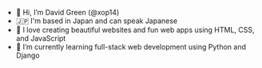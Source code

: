 - 👋 Hi, I’m David Green (@xop14)
- 🇯🇵 I'm based in Japan and can speak Japanese
- 👾 I love creating beautiful websites and fun web apps using HTML, CSS, and JavaScript
- 🌱 I’m currently learning full-stack web development using Python and Django
